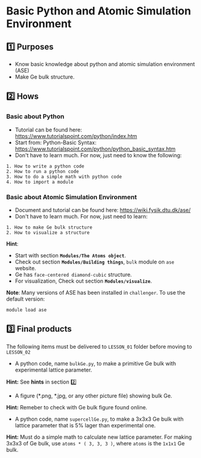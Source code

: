 # Basic Python and Atomic Simulation Environment

## :one: Purposes
- Know basic knowledge about python and atomic simulation environment (ASE)
- Make Ge bulk structure.

## :two: Hows
### Basic about Python 
- Tutorial can be found here: https://www.tutorialspoint.com/python/index.htm
- Start from: Python-Basic Syntax:  https://www.tutorialspoint.com/python/python_basic_syntax.htm
- Don't have to learn much. For now, just need to know the following:
```
1. How to write a python code
2. How to run a python code
3. How to do a simple math with python code
4. How to import a module
```
### Basic about Atomic Simulation Environment
- Document and tutorial can be found here: https://wiki.fysik.dtu.dk/ase/
- Don't have to learn much. For now, just need to learn:
```
1. How to make Ge bulk structure
2. How to visualize a structure
```
**Hint**:
* Start with section **`Modules/The Atoms object`**.
* Check out section **`Modules/Building things`**, `bulk` module on `ase` website.
* Ge has `face-centered diamond-cubic` structure.
* For visualization, Check out section **`Modules/visualize`**.

**Note**: Many versions of ASE has been installed in `challenger`. To use the default version:
```
module load ase
```

## :three: Final products
The following items must be delivered to `LESSON_01` folder before moving to `LESSON_02`
- A python code, name `bulkGe.py`, to make a primitive Ge bulk with experimental lattice parameter.

**Hint:** See **hints** in section :two:
- A figure (*.png, *.jpg, or any other picture file) showing bulk Ge. 

**Hint:** Remeber to check with Ge bulk figure found online.
- A python code, name `supercellGe.py`, to make a 3x3x3 Ge bulk with lattice parameter that is 5% lager than experimental one.

**Hint:** Must do a simple math to calculate new lattice parameter. For making 3x3x3 of Ge bulk, use `atoms * ( 3, 3, 3 )`, where `atoms` is the `1x1x1` Ge bulk.
